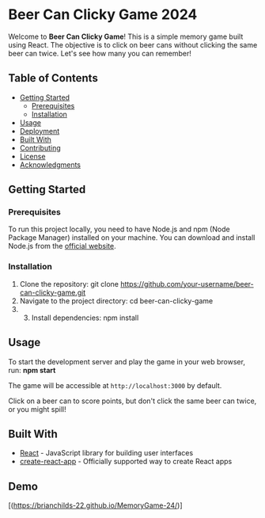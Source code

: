 # Beer Can Clicky Game 2024

Welcome to **Beer Can Clicky Game**! This is a simple memory game built using React. The objective is to click on beer cans without clicking the same beer can twice. Let's see how many you can remember!

## Table of Contents

- [Getting Started](#getting-started)
  - [Prerequisites](#prerequisites)
  - [Installation](#installation)
- [Usage](#usage)
- [Deployment](#deployment)
- [Built With](#built-with)
- [Contributing](#contributing)
- [License](#license)
- [Acknowledgments](#acknowledgments)

## Getting Started

### Prerequisites

To run this project locally, you need to have Node.js and npm (Node Package Manager) installed on your machine. You can download and install Node.js from the [official website](https://nodejs.org/).

### Installation

1. Clone the repository: git clone https://github.com/your-username/beer-can-clicky-game.git
2. Navigate to the project directory: cd beer-can-clicky-game
3. 3. Install dependencies: npm install


## Usage

To start the development server and play the game in your web browser, run: **npm start**

The game will be accessible at `http://localhost:3000` by default.

Click on a beer can to score points, but don't click the same beer can twice, or you might spill!


## Built With

- [React](https://reactjs.org/) - JavaScript library for building user interfaces
- [create-react-app](https://create-react-app.dev/) - Officially supported way to create React apps


## Demo
[(https://brianchilds-22.github.io/MemoryGame-24/)] 





